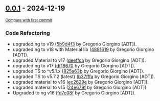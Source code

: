<!-- insertion marker -->
## [0.0.1](https://github.com/giorginogreg/Kegel-app/releases/tag/0.0.1) - 2024-12-19

<small>[Compare with first commit](https://github.com/giorginogreg/Kegel-app/compare/f216d44ebcbac40d8e417c370c44f0dac500a009...0.0.1)</small>

### Code Refactoring

- upgraded ng to v19 ([5b9d4f3](https://github.com/giorginogreg/Kegel-app/commit/5b9d4f3ca53b406a538042c63dabf6243c7b8db7) by Gregorio Giorgino [ADT]).
- upgraded ng to v18 with Material lib ([4881619](https://github.com/giorginogreg/Kegel-app/commit/48816194738f8bb0315ee5e94516f8481ac6ea01) by Gregorio Giorgino [ADT]).
- upgraded Material to v17 ([deeffca](https://github.com/giorginogreg/Kegel-app/commit/deeffca87aacff8048279a03d52e83a45b536359) by Gregorio Giorgino [ADT]).
- upgraded ng to v17 ([df16670](https://github.com/giorginogreg/Kegel-app/commit/df166702a651a936f5ff4ead76605a7710884b97) by Gregorio Giorgino [ADT]).
- upgraded TS to ^v5.1.x ([825a63b](https://github.com/giorginogreg/Kegel-app/commit/825a63b515f1dc70337a694bd589c795855e5df3) by Gregorio Giorgino [ADT]).
- upgraded TS to v5.7.2 (latest) ([b37fffa](https://github.com/giorginogreg/Kegel-app/commit/b37fffa83ddf010ac63ab4cf3d39778a71b6c104) by Gregorio Giorgino [ADT]).
- upgraded material to v16 ([ec2629e](https://github.com/giorginogreg/Kegel-app/commit/ec2629eef9df16ab3d07a751c288921d5ffd0b78) by Gregorio Giorgino [ADT]).
- upgraded material to v15 ([24e679f](https://github.com/giorginogreg/Kegel-app/commit/24e679fb77b0bd71428b259bc26ee32af0898d4a) by Gregorio Giorgino [ADT]).
- Upgraded to ng v16 ([fd7c08f](https://github.com/giorginogreg/Kegel-app/commit/fd7c08fd24d7267509a85f7936511d2380307f8b) by Gregorio Giorgino [ADT]).
